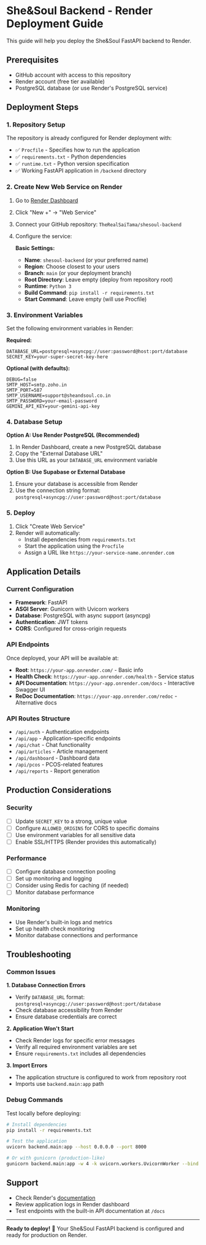 # She&Soul Backend - Render Deployment Guide

This guide will help you deploy the She&Soul FastAPI backend to Render.

## Prerequisites

- GitHub account with access to this repository
- Render account (free tier available)
- PostgreSQL database (or use Render's PostgreSQL service)

## Deployment Steps

### 1. Repository Setup

The repository is already configured for Render deployment with:
- ✅ `Procfile` - Specifies how to run the application
- ✅ `requirements.txt` - Python dependencies
- ✅ `runtime.txt` - Python version specification
- ✅ Working FastAPI application in `/backend` directory

### 2. Create New Web Service on Render

1. Go to [Render Dashboard](https://dashboard.render.com/)
2. Click "New +" → "Web Service"
3. Connect your GitHub repository: `TheRealSaiTama/shesoul-backend`
4. Configure the service:

   **Basic Settings:**
   - **Name**: `shesoul-backend` (or your preferred name)
   - **Region**: Choose closest to your users
   - **Branch**: `main` (or your deployment branch)
   - **Root Directory**: Leave empty (deploy from repository root)
   - **Runtime**: `Python 3`
   - **Build Command**: `pip install -r requirements.txt`
   - **Start Command**: Leave empty (will use Procfile)

### 3. Environment Variables

Set the following environment variables in Render:

**Required:**
```
DATABASE_URL=postgresql+asyncpg://user:password@host:port/database
SECRET_KEY=your-super-secret-key-here
```

**Optional (with defaults):**
```
DEBUG=false
SMTP_HOST=smtp.zoho.in
SMTP_PORT=587
SMTP_USERNAME=support@sheandsoul.co.in
SMTP_PASSWORD=your-email-password
GEMINI_API_KEY=your-gemini-api-key
```

### 4. Database Setup

**Option A: Use Render PostgreSQL (Recommended)**
1. In Render Dashboard, create a new PostgreSQL database
2. Copy the "External Database URL" 
3. Use this URL as your `DATABASE_URL` environment variable

**Option B: Use Supabase or External Database**
1. Ensure your database is accessible from Render
2. Use the connection string format: `postgresql+asyncpg://user:password@host:port/database`

### 5. Deploy

1. Click "Create Web Service"
2. Render will automatically:
   - Install dependencies from `requirements.txt`
   - Start the application using the `Procfile`
   - Assign a URL like `https://your-service-name.onrender.com`

## Application Details

### Current Configuration

- **Framework**: FastAPI
- **ASGI Server**: Gunicorn with Uvicorn workers
- **Database**: PostgreSQL with async support (asyncpg)
- **Authentication**: JWT tokens
- **CORS**: Configured for cross-origin requests

### API Endpoints

Once deployed, your API will be available at:
- **Root**: `https://your-app.onrender.com/` - Basic info
- **Health Check**: `https://your-app.onrender.com/health` - Service status
- **API Documentation**: `https://your-app.onrender.com/docs` - Interactive Swagger UI
- **ReDoc Documentation**: `https://your-app.onrender.com/redoc` - Alternative docs

### API Routes Structure
- `/api/auth` - Authentication endpoints
- `/api/app` - Application-specific endpoints  
- `/api/chat` - Chat functionality
- `/api/articles` - Article management
- `/api/dashboard` - Dashboard data
- `/api/pcos` - PCOS-related features
- `/api/reports` - Report generation

## Production Considerations

### Security
- [ ] Update `SECRET_KEY` to a strong, unique value
- [ ] Configure `ALLOWED_ORIGINS` for CORS to specific domains
- [ ] Use environment variables for all sensitive data
- [ ] Enable SSL/HTTPS (Render provides this automatically)

### Performance
- [ ] Configure database connection pooling
- [ ] Set up monitoring and logging
- [ ] Consider using Redis for caching (if needed)
- [ ] Monitor database performance

### Monitoring
- Use Render's built-in logs and metrics
- Set up health check monitoring
- Monitor database connections and performance

## Troubleshooting

### Common Issues

**1. Database Connection Errors**
- Verify `DATABASE_URL` format: `postgresql+asyncpg://user:password@host:port/database`
- Check database accessibility from Render
- Ensure database credentials are correct

**2. Application Won't Start**
- Check Render logs for specific error messages
- Verify all required environment variables are set
- Ensure `requirements.txt` includes all dependencies

**3. Import Errors**
- The application structure is configured to work from repository root
- Imports use `backend.main:app` path

### Debug Commands

Test locally before deploying:
```bash
# Install dependencies
pip install -r requirements.txt

# Test the application
uvicorn backend.main:app --host 0.0.0.0 --port 8000

# Or with gunicorn (production-like)
gunicorn backend.main:app -w 4 -k uvicorn.workers.UvicornWorker --bind 0.0.0.0:8000
```

## Support

- Check Render's [documentation](https://render.com/docs)
- Review application logs in Render dashboard
- Test endpoints with the built-in API documentation at `/docs`

---

**Ready to deploy!** 🚀 Your She&Soul FastAPI backend is configured and ready for production on Render.